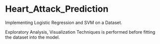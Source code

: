# Heart_Attack_Prediction
Implementing Logistic Regression and SVM on a Dataset.

Exploratory Analysis, Visualization Techniques is performed before fitting the dataset into the model. 
